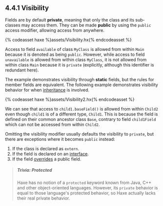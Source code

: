 ## 4.4.1 Visibility

Fields are by default **private**, meaning that only the class and its sub-classes may access them. They can be made **public** by using the `public` access modifier, allowing access from anywhere.

{% codeasset haxe %}assets/Visibility.hx{% endcodeasset %}

Access to field `available` of class `MyClass` is allowed from within `Main` because it is denoted as being `public`. However, while access to field `unavailable` is allowed from within class `MyClass`, it is not allowed from within class `Main` because it is `private` (explicitly, although this identifier is redundant here).

The example demonstrates visibility through **static** fields, but the rules for member fields are equivalent. The following example demonstrates visibility behavior for when [inheritance](types-class-inheritance.md) is involved.

{% codeasset haxe %}assets/Visibility2.hx{% endcodeasset %}

We can see that access to `child1.baseField()` is allowed from within `Child2` even though `child1` is of a different type, `Child1`. This is because the field is defined on their common ancestor class `Base`, contrary to field `child1Field` which can not be accessed from within `Child2`.

Omitting the visibility modifier usually defaults the visibility to `private`, but there are exceptions where it becomes `public` instead:

1. If the class is declared as `extern`.
2. If the field is declared on an [interface](types-interfaces.md).
3. If the field [overrides](class-field-overriding.md) a public field.

> ##### Trivia: Protected
>
> Haxe has no notion of a `protected` keyword known from Java, C++ and other object-oriented languages. However, its `private` behavior is equal to those language's protected behavior, so Haxe actually lacks their real private behavior.

